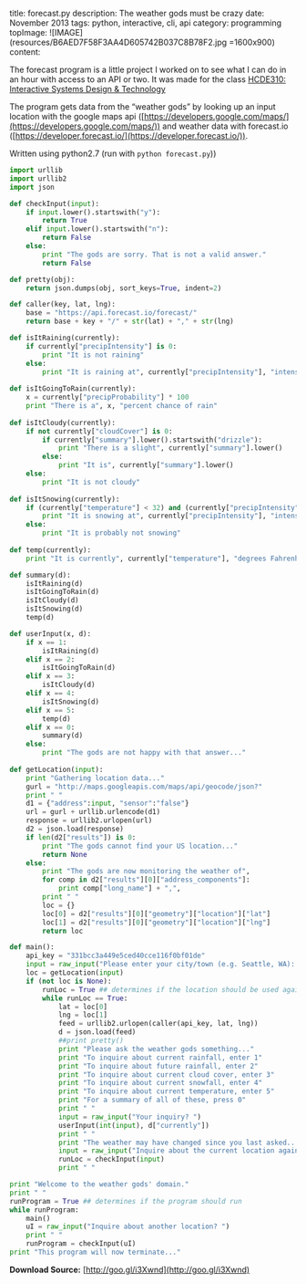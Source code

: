 title: forecast.py
description: The weather gods must be crazy
date: November 2013
tags: python, interactive, cli, api
category: programming
topImage: ![IMAGE](resources/B6AED7F58F3AA4D605742B037C8B78F2.jpg =1600x900)
content:

The forecast program is a little project I worked on to see what I can do in an hour with access to an API or two. It was made for the class
[HCDE310: Interactive Systems Design & Technology](http://www.smunson.com/teaching/hcde310/a13/)

The program gets data from the “weather gods” by looking up an input location with the google maps api ([https://developers.google.com/maps/](https://developers.google.com/maps/)) and weather data with forecast.io ([https://developer.forecast.io/](https://developer.forecast.io/)).

Written using python2.7 (run with `python forecast.py`))
```python
import urllib
import urllib2
import json

def checkInput(input):
    if input.lower().startswith("y"):
        return True
    elif input.lower().startswith("n"):
        return False
    else:
        print "The gods are sorry. That is not a valid answer."
        return False

def pretty(obj):
    return json.dumps(obj, sort_keys=True, indent=2)

def caller(key, lat, lng):
    base = "https://api.forecast.io/forecast/"
    return base + key + "/" + str(lat) + "," + str(lng)

def isItRaining(currently):
    if currently["precipIntensity"] is 0:
        print "It is not raining"
    else:
        print "It is raining at", currently["precipIntensity"], "intensity" #whatever that means
    
def isItGoingToRain(currently):
    x = currently["precipProbability"] * 100
    print "There is a", x, "percent chance of rain"
    
def isItCloudy(currently):
    if not currently["cloudCover"] is 0:
        if currently["summary"].lower().startswith("drizzle"):
            print "There is a slight", currently["summary"].lower()
        else:
            print "It is", currently["summary"].lower()
    else:
        print "It is not cloudy"
    
def isItSnowing(currently):
    if (currently["temperature"] < 32) and (currently["precipIntensity"] > 0):
        print "It is snowing at", currently["precipIntensity"], "intensity"
    else:
        print "It is probably not snowing"
    
def temp(currently):
    print "It is currently", currently["temperature"], "degrees Fahrenheit"

def summary(d):
    isItRaining(d)
    isItGoingToRain(d)
    isItCloudy(d)
    isItSnowing(d)
    temp(d)

def userInput(x, d):
    if x == 1:
        isItRaining(d)
    elif x == 2:
        isItGoingToRain(d)
    elif x == 3:
        isItCloudy(d)
    elif x == 4:
        isItSnowing(d)
    elif x == 5:
        temp(d)
    elif x == 0:
        summary(d)
    else:
        print "The gods are not happy with that answer..."
        
def getLocation(input):
    print "Gathering location data..."
    gurl = "http://maps.googleapis.com/maps/api/geocode/json?"
    print " "
    d1 = {"address":input, "sensor":"false"}
    url = gurl + urllib.urlencode(d1)
    response = urllib2.urlopen(url)
    d2 = json.load(response)
    if len(d2["results"]) is 0:  
        print "The gods cannot find your US location..."
        return None
    else:
        print "The gods are now monitoring the weather of",
        for comp in d2["results"][0]["address_components"]:
            print comp["long_name"] + ",",
        print " "
        loc = {}
        loc[0] = d2["results"][0]["geometry"]["location"]["lat"]
        loc[1] = d2["results"][0]["geometry"]["location"]["lng"]
        return loc

def main():
    api_key = "331bcc3a449e5ced40cce116f0bf01de"
    input = raw_input("Please enter your city/town (e.g. Seattle, WA): ")
    loc = getLocation(input)
    if (not loc is None):
        runLoc = True ## determines if the location should be used again
        while runLoc == True:
            lat = loc[0]
            lng = loc[1]
            feed = urllib2.urlopen(caller(api_key, lat, lng))
            d = json.load(feed)
            ##print pretty()
            print "Please ask the weather gods something..."
            print "To inquire about current rainfall, enter 1"
            print "To inquire about future rainfall, enter 2"
            print "To inquire about current cloud cover, enter 3"
            print "To inquire about current snowfall, enter 4"
            print "To inquire about current temperature, enter 5"
            print "For a summary of all of these, press 0"
            print " "
            input = raw_input("Your inquiry? ")
            userInput(int(input), d["currently"])
            print " "
            print "The weather may have changed since you last asked..."
            input = raw_input("Inquire about the current location again? ")
            runLoc = checkInput(input)
            print " "

print "Welcome to the weather gods' domain."
print " "
runProgram = True ## determines if the program should run
while runProgram:
    main()
    uI = raw_input("Inquire about another location? ")
    print " "
    runProgram = checkInput(uI)
print "This program will now terminate..."
```
**Download Source:** [http://goo.gl/i3Xwnd](http://goo.gl/i3Xwnd)